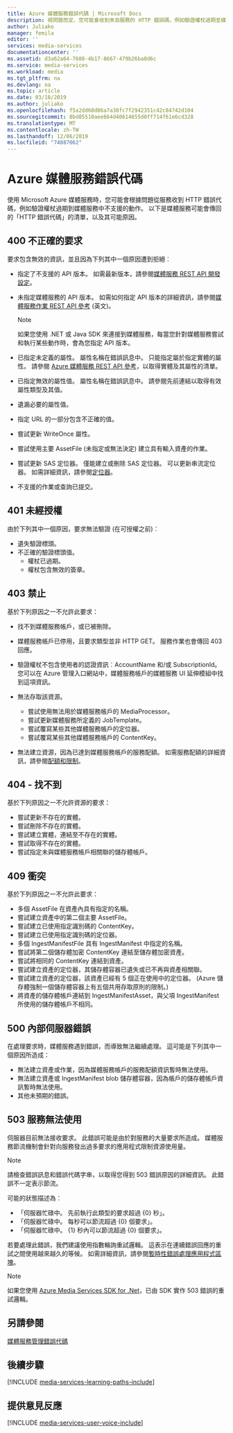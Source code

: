 ```yaml
---
title: Azure 媒體服務錯誤代碼 | Microsoft Docs
description: 視問題而定，您可能會收到來自服務的 HTTP 錯誤碼，例如驗證權杖過期至媒體服務中不支援的動作。 本文提供 Azure 媒體服務 v2 API 錯誤碼的總覽。
author: Juliako
manager: femila
editor: ''
services: media-services
documentationcenter: ''
ms.assetid: d3a62a64-7608-4b17-8667-479b26ba0d6c
ms.service: media-services
ms.workload: media
ms.tgt_pltfrm: na
ms.devlang: na
ms.topic: article
ms.date: 03/18/2019
ms.author: juliako
ms.openlocfilehash: f5a2dd68d86a7a38fc7f2942351c42c84742d104
ms.sourcegitcommit: 8bd85510aee664d40614655d0ff714f61e6cd328
ms.translationtype: MT
ms.contentlocale: zh-TW
ms.lasthandoff: 12/06/2019
ms.locfileid: "74887062"
---
```

# <a name="azure-media-services-error-codes"></a>Azure 媒體服務錯誤代碼
使用 Microsoft Azure 媒體服務時，您可能會根據問題從服務收到 HTTP 錯誤代碼，例如驗證權杖過期到媒體服務中不支援的動作。 以下是媒體服務可能會傳回的「HTTP 錯誤代碼」的清單，以及其可能原因。  

## <a name="400-bad-request"></a>400 不正確的要求
要求包含無效的資訊，並且因為下列其中一個原因遭到拒絕︰

* 指定了不支援的 API 版本。 如需最新版本，請參閱[媒體服務 REST API 開發設定](media-services-rest-how-to-use.md)。
* 未指定媒體服務的 API 版本。 如需如何指定 API 版本的詳細資訊，請參閱[媒體服務作業 REST API 參考](https://docs.microsoft.com/rest/api/media/operations/azure-media-services-rest-api-reference) \(英文\)。
  
  > [!NOTE]
  > 如果您使用 .NET 或 Java SDK 來連接到媒體服務，每當您針對媒體服務嘗試和執行某些動作時，會為您指定 API 版本。
  > 
  > 
* 已指定未定義的屬性。 屬性名稱在錯誤訊息中。 只能指定屬於指定實體的屬性。 請參閱 [Azure 媒體服務 REST API 參考](https://docs.microsoft.com/rest/api/media/operations/azure-media-services-rest-api-reference)，以取得實體及其屬性的清單。
* 已指定無效的屬性值。 屬性名稱在錯誤訊息中。 請參閱先前連結以取得有效屬性類型及其值。
* 遺漏必要的屬性值。
* 指定 URL 的一部分包含不正確的值。
* 嘗試更新 WriteOnce 屬性。
* 嘗試使用主要 AssetFile (未指定或無法決定) 建立具有輸入資產的作業。
* 嘗試更新 SAS 定位器。 僅能建立或刪除 SAS 定位器。 可以更新串流定位器。 如需詳細資訊，請參閱[定位器](https://docs.microsoft.com/rest/api/media/operations/locator)。
* 不支援的作業或查詢已提交。

## <a name="401-unauthorized"></a>401 未經授權
由於下列其中一個原因，要求無法驗證 (在可授權之前)︰

* 遺失驗證標頭。
* 不正確的驗證標頭值。
  * 權杖已過期。 
  * 權杖包含無效的簽章。

## <a name="403-forbidden"></a>403 禁止
基於下列原因之一不允許此要求：

* 找不到媒體服務帳戶，或已被刪除。
* 媒體服務帳戶已停用，且要求類型並非 HTTP GET。 服務作業也會傳回 403 回應。
* 驗證權杖不包含使用者的認證資訊︰AccountName 和/或 SubscriptionId。 您可以在 Azure 管理入口網站中，媒體服務帳戶的媒體服務 UI 延伸模組中找到這項資訊。
* 無法存取該資源。
  
  * 嘗試使用無法用於媒體服務帳戶的 MediaProcessor。
  * 嘗試更新媒體服務所定義的 JobTemplate。
  * 嘗試覆寫某些其他媒體服務帳戶的定位器。
  * 嘗試覆寫某些其他媒體服務帳戶的 ContentKey。
* 無法建立資源，因為已達到媒體服務帳戶的服務配額。 如需服務配額的詳細資訊，請參閱[配額和限制](media-services-quotas-and-limitations.md)。

## <a name="404-not-found"></a>404 - 找不到
基於下列原因之一不允許資源的要求：

* 嘗試更新不存在的實體。
* 嘗試刪除不存在的實體。
* 嘗試建立實體，連結至不存在的實體。
* 嘗試取得不存在的實體。
* 嘗試指定未與媒體服務帳戶相關聯的儲存體帳戶。  

## <a name="409-conflict"></a>409 衝突
基於下列原因之一不允許此要求：

* 多個 AssetFile 在資產內具有指定的名稱。
* 嘗試建立資產中的第二個主要 AssetFile。
* 嘗試建立已使用指定識別碼的 ContentKey。
* 嘗試建立已使用指定識別碼的定位器。
* 多個 IngestManifestFile 具有 IngestManifest 中指定的名稱。
* 嘗試將第二個儲存體加密 ContentKey 連結至儲存體加密資產。
* 嘗試將相同的 ContentKey 連結到資產。
* 嘗試建立資產的定位器，其儲存體容器已遺失或已不再與資產相關聯。
* 嘗試建立資產的定位器，該資產已經有 5 個正在使用中的定位器。 (Azure 儲存體強制一個儲存體容器上有五個共用存取原則的限制。)
* 將資產的儲存體帳戶連結到 IngestManifestAsset，與父項 IngestManifest 所使用的儲存體帳戶不相同。  

## <a name="500-internal-server-error"></a>500 內部伺服器錯誤
在處理要求時，媒體服務遇到錯誤，而導致無法繼續處理。 這可能是下列其中一個原因所造成：

* 無法建立資產或作業，因為媒體服務帳戶的服務配額資訊暫時無法使用。
* 無法建立資產或 IngestManifest blob 儲存體容器，因為帳戶的儲存體帳戶資訊暫時無法使用。
* 其他未預期的錯誤。

## <a name="503-service-unavailable"></a>503 服務無法使用
伺服器目前無法接收要求。 此錯誤可能是由於對服務的大量要求所造成。 媒體服務節流機制會針對向服務發出過多要求的應用程式限制資源使用量。

> [!NOTE]
> 請檢查錯誤訊息和錯誤代碼字串，以取得您得到 503 錯誤原因的詳細資訊。 此錯誤不一定表示節流。
> 
> 

可能的狀態描述為︰

* 「伺服器忙碌中。 先前執行此類型的要求超過 {0} 秒」。
* 「伺服器忙碌中。 每秒可以節流超過 {0} 個要求」。
* 「伺服器忙碌中。 {1} 秒內可以節流超過 {0} 個要求」。

若要處理此錯誤，我們建議使用指數輪詢重試邏輯。 這表示在連續錯誤回應的重試之間使用越來越久的等候。  如需詳細資訊，請參閱[暫時性錯誤處理應用程式區塊](https://msdn.microsoft.com/library/hh680905.aspx)。

> [!NOTE]
> 如果您使用 [Azure Media Services SDK for .Net](https://github.com/Azure/azure-sdk-for-media-services/tree/master)，已由 SDK 實作 503 錯誤的重試邏輯。  
> 
> 

## <a name="see-also"></a>另請參閱
[媒體服務管理錯誤代碼](https://msdn.microsoft.com/library/windowsazure/dn167016.aspx)

## <a name="next-steps"></a>後續步驟
[!INCLUDE [media-services-learning-paths-include](../../../includes/media-services-learning-paths-include.md)]

## <a name="provide-feedback"></a>提供意見反應
[!INCLUDE [media-services-user-voice-include](../../../includes/media-services-user-voice-include.md)]

